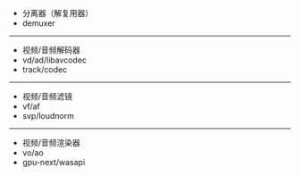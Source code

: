 * 分离器（解复用器）
* demuxer

---

* 视频/音频解码器
* vd/ad/libavcodec 
* track/codec

---

* 视频/音频滤镜
* vf/af
* svp/loudnorm

---

* 视频/音频渲染器
* vo/ao
* gpu-next/wasapi
